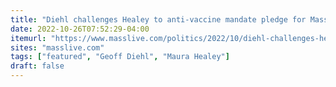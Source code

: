 ```yaml
---
title: "Diehl challenges Healey to anti-vaccine mandate pledge for Mass. kids"
date: 2022-10-26T07:52:29-04:00
itemurl: "https://www.masslive.com/politics/2022/10/diehl-challenges-healey-to-anti-vaccine-mandate-pledge-for-mass-kids.html"
sites: "masslive.com"
tags: ["featured", "Geoff Diehl", "Maura Healey"]
draft: false
---
```


